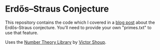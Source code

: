# Erdős–Straus Conjecture

This repository contains the code which I covered in a [blog post](https://www.anothermathblog.com/?p=1047) about the Erdős–Straus conjecture. You'll need to provide your own "primes.txt" to use that feature.

Uses the [Number Theory Library](https://libntl.org/) by [Victor Shoup](https://www.shoup.net/).